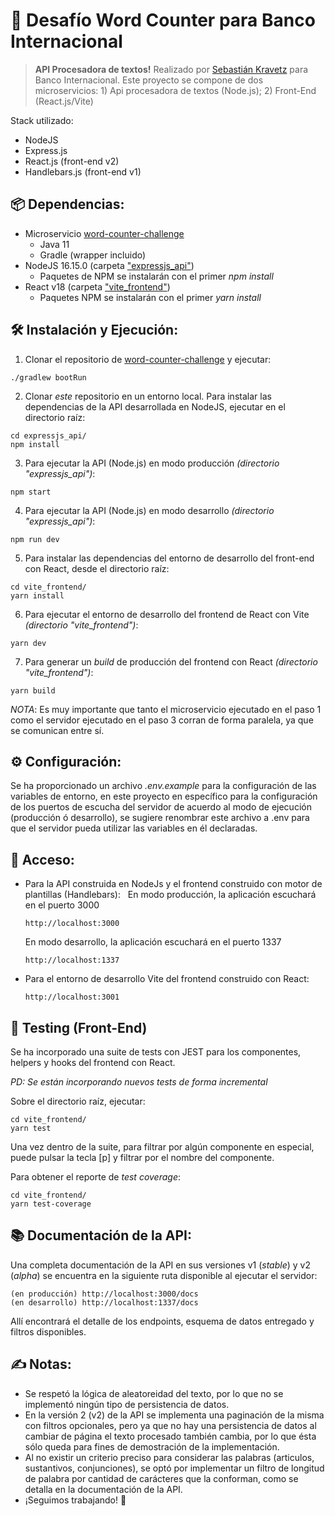 # 🚀 Desafío Word Counter para Banco Internacional

> **API Procesadora de textos!**
> Realizado por [Sebastián Kravetz](mailto:sebastiankravetz@icloud.com) para Banco Internacional. Este proyecto se compone de dos microservicios: 1) Api procesadora de textos (Node.js); 2) Front-End (React.js/Vite)

Stack utilizado:

- NodeJS
- Express.js
- React.js (front-end v2)
- Handlebars.js (front-end v1)

## 📦 Dependencias:

- Microservicio [word-counter-challenge](https://github.com/bi-lriveros/word-counter-challenge/)
  - Java 11
  - Gradle (wrapper incluido)
- NodeJS 16.15.0 (carpeta ["expressjs_api"](https://github.com/wwiiddeeweb/bint_word-counter-challenge/tree/main/expressjs_api))
  - Paquetes de NPM se instalarán con el primer _npm install_
- React v18 (carpeta ["vite_frontend"](https://github.com/wwiiddeeweb/bint_word-counter-challenge/tree/main/vite_frontend))
  - Paquetes NPM se instalarán con el primer _yarn install_

## 🛠 Instalación y Ejecución:

1. Clonar el repositorio de [word-counter-challenge](https://github.com/bi-lriveros/word-counter-challenge/) y ejecutar:

```
./gradlew bootRun
```

2. Clonar _este_ repositorio en un entorno local. Para instalar las dependencias de la API desarrollada en NodeJS, ejecutar en el directorio raíz:

```
cd expressjs_api/
npm install
```

3. Para ejecutar la API (Node.js) en modo producción _(directorio "expressjs_api")_:

```
npm start
```

4. Para ejecutar la API (Node.js) en modo desarrollo _(directorio "expressjs_api")_:

```
npm run dev
```

5. Para instalar las dependencias del entorno de desarrollo del front-end con React, desde el directorio raíz:

```
cd vite_frontend/
yarn install
```

6. Para ejecutar el entorno de desarrollo del frontend de React con Vite _(directorio "vite_frontend")_:

```
yarn dev
```

7. Para generar un _build_ de producción del frontend con React _(directorio "vite_frontend")_:

```
yarn build
```

_NOTA_: Es muy importante que tanto el microservicio ejecutado en el paso 1 como el servidor ejecutado en el paso 3 corran de forma paralela, ya que se comunican entre sí.

## ⚙️ Configuración:

Se ha proporcionado un archivo _.env.example_ para la configuración de las variables de entorno, en este proyecto en específico para la configuración de los puertos de escucha del servidor de acuerdo al modo de ejecución (producción ó desarrollo), se sugiere renombrar este archivo a .env para que el servidor pueda utilizar las variables en él declaradas.

## 🔐 Acceso:

- Para la API construida en NodeJs y el frontend construido con motor de plantillas (Handlebars):
  &nbsp;
  En modo producción, la aplicación escuchará en el puerto 3000

  ```
  http://localhost:3000
  ```

  En modo desarrollo, la aplicación escuchará en el puerto 1337

  ```
  http://localhost:1337
  ```

- Para el entorno de desarrollo Vite del frontend construido con React:
  &nbsp;
  ```
  http://localhost:3001
  ```

## 🧪 Testing (Front-End)

Se ha incorporado una suite de tests con JEST para los componentes, helpers y hooks del frontend con React.

_PD: Se están incorporando nuevos tests de forma incremental_

Sobre el directorio raíz, ejecutar:

```
cd vite_frontend/
yarn test
```

Una vez dentro de la suite, para filtrar por algún componente en especial, puede pulsar la tecla [p] y filtrar por el nombre del componente.

Para obtener el reporte de _test coverage_:

```
cd vite_frontend/
yarn test-coverage
```

## 📚 Documentación de la API:

Una completa documentación de la API en sus versiones v1 (_stable_) y v2 (_alpha_) se encuentra en la siguiente ruta disponible al ejecutar el servidor:

```
(en producción) http://localhost:3000/docs
(en desarrollo) http://localhost:1337/docs
```

Allí encontrará el detalle de los endpoints, esquema de datos entregado y filtros disponibles.

## ✍️ Notas:

- Se respetó la lógica de aleatoreidad del texto, por lo que no se implementó ningún tipo de persistencia de datos.
- En la versión 2 (v2) de la API se implementa una paginación de la misma con filtros opcionales, pero ya que no hay una persistencia de datos al cambiar de página el texto procesado también cambia, por lo que ésta sólo queda para fines de demostración de la implementación.
- Al no existir un criterio preciso para considerar las palabras (articulos, sustantivos, conjunciones), se optó por implementar un filtro de longitud de palabra por cantidad de carácteres que la conforman, como se detalla en la documentación de la API.
- ¡Seguimos trabajando! 🤘
